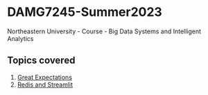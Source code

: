 # DAMG7245-Summer2023
Northeastern University - Course - Big Data Systems and Intelligent Analytics

## Topics covered
1. [Great Expectations](./Great%20Expectations)
2. [Redis and Streamlit](./streamlit-redis)
